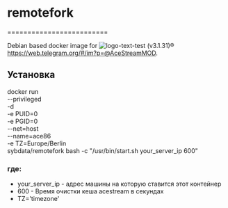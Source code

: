# remotefork
=========================

Debian based docker image for ![logo-text-test](https://user-images.githubusercontent.com/24189833/36645710-3deca456-1a6d-11e8-8bf0-84f078703d8d.png) (v3.1.31)&#174; https://web.telegram.org/#/im?p=@AceStreamMOD.

## Установка

docker run \
--privileged \
-d \
-e PUID=0 \
-e PGID=0 \
--net=host \
--name=ace86 \
-e TZ=Europe/Berlin \
sybdata/remotefork bash -c "/usr/bin/start.sh your_server_ip 600"

### где:
   * your_server_ip - адрес машины на которую ставится этот контейнер
   * 600 - Время очистки кеша acestream в секундах
   * TZ='timezone'
